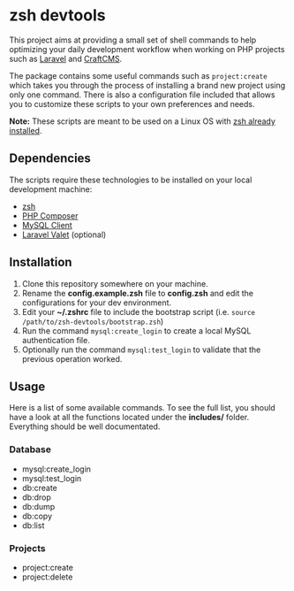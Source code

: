 # zsh devtools

This project aims at providing a small set of shell commands to help optimizing your daily development workflow when working on PHP projects such as [Laravel](https://laravel.com) and [CraftCMS](https://craftcms.com).

The package contains some useful commands such as `project:create` which takes you through the process of installing a brand new project using only one command. There is also a configuration file included that allows you to customize these scripts to your own preferences and needs.

**Note:** These scripts are meant to be used on a Linux OS with [zsh already installed](https://github.com/ohmyzsh/ohmyzsh/wiki/Installing-ZSH).

## Dependencies

The scripts require these technologies to be installed on your local development machine:

- [zsh](https://www.zsh.org/)
- [PHP Composer](https://getcomposer.org/)
- [MySQL Client](https://www.mysql.com/)
- [Laravel Valet](https://laravel.com/docs/6.x/valet) (optional)

## Installation

1. Clone this repository somewhere on your machine.
2. Rename the **config.example.zsh** file to **config.zsh** and edit the configurations for your dev environment.
3. Edit your **~/.zshrc** file to include the bootstrap script (i.e. `source /path/to/zsh-devtools/bootstrap.zsh`)
4. Run the command `mysql:create_login` to create a local MySQL authentication file.
5. Optionally run the command `mysql:test_login` to validate that the previous operation worked.

## Usage

Here is a list of some available commands. To see the full list, you should have a look at all the functions located under the **includes/** folder. Everything should be well documentated.

### Database
- mysql:create_login
- mysql:test_login
- db:create
- db:drop
- db:dump
- db:copy
- db:list

### Projects
- project:create
- project:delete
